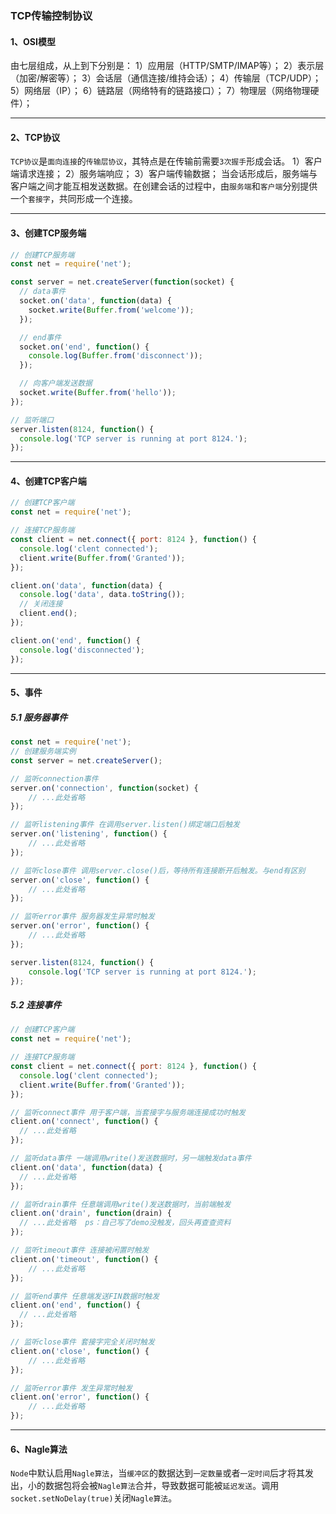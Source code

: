 ### TCP传输控制协议

#### 1、OSI模型
由七层组成，从上到下分别是：
	1）应用层（HTTP/SMTP/IMAP等）；
	2）表示层（加密/解密等）；
	3）会话层（通信连接/维持会话）；
	4）传输层（TCP/UDP）；
	5）网络层（IP）；
	6）链路层（网络特有的链路接口）；
	7）物理层（网络物理硬件）；

-----
#### 2、TCP协议
`TCP协议`是`面向连接`的`传输层协议`，其特点是在传输前需要`3次握手`形成会话。
	1）客户端请求连接；
	2）服务端响应；
	3）客户端传输数据；
当会话形成后，服务端与客户端之间才能互相发送数据。在创建会话的过程中，由`服务端`和`客户端`分别提供一个`套接字`，共同形成一个连接。

-----
#### 3、创建TCP服务端
```javascript
// 创建TCP服务端
const net = require('net');

const server = net.createServer(function(socket) {
  // data事件
  socket.on('data', function(data) {
    socket.write(Buffer.from('welcome'));
  });

  // end事件
  socket.on('end', function() {
    console.log(Buffer.from('disconnect'));
  });

  // 向客户端发送数据
  socket.write(Buffer.from('hello'));
});

// 监听端口
server.listen(8124, function() {
  console.log('TCP server is running at port 8124.');
});
```

-----
#### 4、创建TCP客户端
```javascript
// 创建TCP客户端
const net = require('net');

// 连接TCP服务端
const client = net.connect({ port: 8124 }, function() {
  console.log('clent connected');
  client.write(Buffer.from('Granted'));
});

client.on('data', function(data) {
  console.log('data', data.toString());
  // 关闭连接
  client.end();
});

client.on('end', function() {
  console.log('disconnected');
});
```

-----
#### 5、事件
##### 5.1 服务器事件
```javascript
const net = require('net');
// 创建服务端实例
const server = net.createServer();

// 监听connection事件
server.on('connection', function(socket) {
    // ...此处省略
});

// 监听listening事件 在调用server.listen()绑定端口后触发
server.on('listening', function() {
    // ...此处省略
});

// 监听close事件 调用server.close()后，等待所有连接断开后触发。与end有区别
server.on('close', function() {
    // ...此处省略
});

// 监听error事件 服务器发生异常时触发
server.on('error', function() {
    // ...此处省略
});

server.listen(8124, function() {
    console.log('TCP server is running at port 8124.');
});
```
##### 5.2 连接事件
```javascript
// 创建TCP客户端
const net = require('net');

// 连接TCP服务端
const client = net.connect({ port: 8124 }, function() {
  console.log('clent connected');
  client.write(Buffer.from('Granted'));
});

// 监听connect事件 用于客户端，当套接字与服务端连接成功时触发
client.on('connect', function() {
  // ...此处省略
});

// 监听data事件 一端调用write()发送数据时，另一端触发data事件
client.on('data', function(data) {
  // ...此处省略
});

// 监听drain事件 任意端调用write()发送数据时，当前端触发
client.on('drain', function(drain) {
  // ...此处省略  ps：自己写了demo没触发，回头再查查资料
});

// 监听timeout事件 连接被闲置时触发
client.on('timeout', function() {
    // ...此处省略
});

// 监听end事件 任意端发送FIN数据时触发
client.on('end', function() {
  // ...此处省略
});

// 监听close事件 套接字完全关闭时触发
client.on('close', function() {
    // ...此处省略
});

// 监听error事件 发生异常时触发
client.on('error', function() {
    // ...此处省略
});
```

-----
#### 6、Nagle算法
`Node`中默认启用`Nagle算法`，当`缓冲区`的数据达到`一定数量`或者`一定时间`后才将其发出，小的数据包将会被`Nagle算法`合并，导致数据可能被`延迟发送`。调用`socket.setNoDelay(true)`关闭`Nagle算法`。